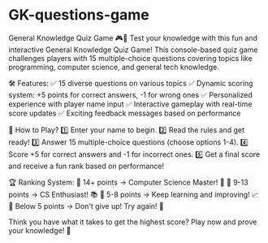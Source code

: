 # GK-questions-game
General Knowledge Quiz Game 🎮🧠
Test your knowledge with this fun and interactive General Knowledge Quiz Game! This console-based quiz game challenges players with 15 multiple-choice questions covering topics like programming, computer science, and general tech knowledge.

🛠 Features:
✅ 15 diverse questions on various topics
✅ Dynamic scoring system: +5 points for correct answers, -1 for wrong ones
✅ Personalized experience with player name input
✅ Interactive gameplay with real-time score updates
✅ Exciting feedback messages based on performance

🎯 How to Play?
1️⃣ Enter your name to begin.
2️⃣ Read the rules and get ready!
3️⃣ Answer 15 multiple-choice questions (choose options 1-4).
4️⃣ Score +5 for correct answers and -1 for incorrect ones.
5️⃣ Get a final score and receive a fun rank based on performance!

🏆 Ranking System:
🔹 14+ points → Computer Science Master! 🏅
🔹 9-13 points → CS Enthusiast! 📚
🔹 5-8 points → Keep learning and improving! 📈
🔹 Below 5 points → Don't give up! Try again! 💪

Think you have what it takes to get the highest score? Play now and prove your knowledge! 🚀







